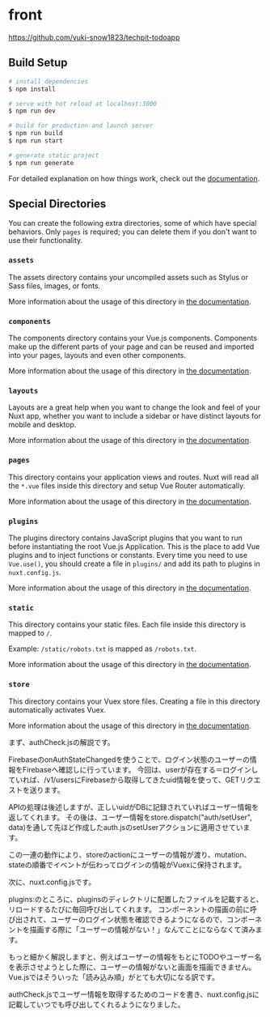 # front
https://github.com/yuki-snow1823/techpit-todoapp


## Build Setup

```bash
# install dependencies
$ npm install

# serve with hot reload at localhost:3000
$ npm run dev

# build for production and launch server
$ npm run build
$ npm run start

# generate static project
$ npm run generate
```

For detailed explanation on how things work, check out the [documentation](https://nuxtjs.org).

## Special Directories

You can create the following extra directories, some of which have special behaviors. Only `pages` is required; you can delete them if you don't want to use their functionality.

### `assets`

The assets directory contains your uncompiled assets such as Stylus or Sass files, images, or fonts.

More information about the usage of this directory in [the documentation](https://nuxtjs.org/docs/2.x/directory-structure/assets).

### `components`

The components directory contains your Vue.js components. Components make up the different parts of your page and can be reused and imported into your pages, layouts and even other components.

More information about the usage of this directory in [the documentation](https://nuxtjs.org/docs/2.x/directory-structure/components).

### `layouts`

Layouts are a great help when you want to change the look and feel of your Nuxt app, whether you want to include a sidebar or have distinct layouts for mobile and desktop.

More information about the usage of this directory in [the documentation](https://nuxtjs.org/docs/2.x/directory-structure/layouts).


### `pages`

This directory contains your application views and routes. Nuxt will read all the `*.vue` files inside this directory and setup Vue Router automatically.

More information about the usage of this directory in [the documentation](https://nuxtjs.org/docs/2.x/get-started/routing).

### `plugins`

The plugins directory contains JavaScript plugins that you want to run before instantiating the root Vue.js Application. This is the place to add Vue plugins and to inject functions or constants. Every time you need to use `Vue.use()`, you should create a file in `plugins/` and add its path to plugins in `nuxt.config.js`.

More information about the usage of this directory in [the documentation](https://nuxtjs.org/docs/2.x/directory-structure/plugins).

### `static`

This directory contains your static files. Each file inside this directory is mapped to `/`.

Example: `/static/robots.txt` is mapped as `/robots.txt`.

More information about the usage of this directory in [the documentation](https://nuxtjs.org/docs/2.x/directory-structure/static).

### `store`

This directory contains your Vuex store files. Creating a file in this directory automatically activates Vuex.

More information about the usage of this directory in [the documentation](https://nuxtjs.org/docs/2.x/directory-structure/store).



まず、authCheck.jsの解説です。

FirebaseのonAuthStateChangedを使うことで、ログイン状態のユーザーの情報をFirebaseへ確認しに行っています。
今回は、userが存在する＝ログインしていれば、/v1/usersにFirebaseから取得してきたuid情報を使って、GETリクエストを送ります。

APIの処理は後述しますが、正しいuidがDBに記録されていればユーザー情報を返してくれます。
その後は、ユーザー情報をstore.dispatch("auth/setUser", data)を通して先ほど作成したauth.jsのsetUserアクションに適用させています。

この一連の動作により、storeのactionにユーザーの情報が渡り、mutation、stateの順番でイベントが伝わってログインの情報がVuexに保持されます。

次に、nuxt.config.jsです。

plugins:のところに、pluginsのディレクトリに配置したファイルを記載すると、リロードするたびに毎回呼び出してくれます。
コンポーネントの描画の前に呼び出されて、ユーザーのログイン状態を確認できるようになるので、コンポーネントを描画する際に「ユーザーの情報がない！」なんてことにならなくて済みます。

もっと細かく解説しますと、例えばユーザーの情報をもとにTODOやユーザー名を表示させようとした際に、ユーザーの情報がないと画面を描画できません。
Vue.jsではそういった「読み込み順」がとても大切になる訳です。

authCheck.jsでユーザー情報を取得するためのコードを書き、nuxt.config.jsに記載していつでも呼び出してくれるようになりました。